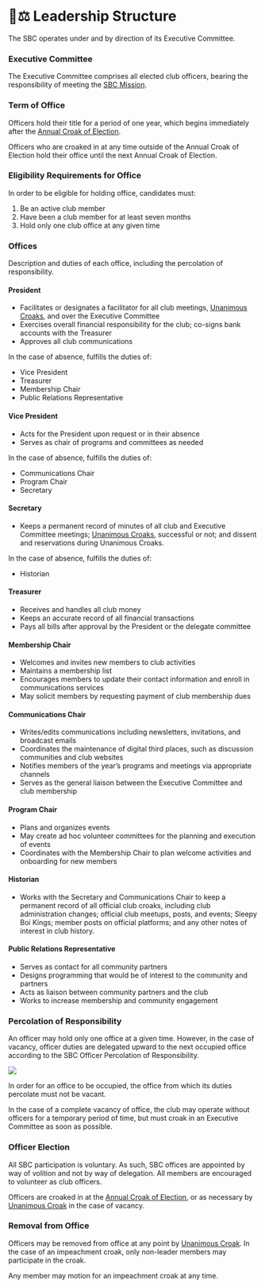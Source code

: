 # 🧑⚖ Leadership Structure

The SBC operates under and by direction of its Executive Committee.

### Executive Committee

The Executive Committee comprises all elected club officers, bearing the responsibility of meeting the [SBC Mission](https://docs.google.com/document/d/1rYzyi2lL5mu1zZwvimI\_48eSwcOZSUxjt-ZNeum5QcY/edit#heading=h.qa5ndbktrlt4).

### Term of Office

Officers hold their title for a period of one year, which begins immediately after the [Annual Croak of Election](https://docs.google.com/document/d/19cXujNa3A67xv-A6GMpLCIp\_eGhsStdJFnyF0PZvOP0/edit#heading=h.ngbu1s3ee4g).

Officers who are croaked in at any time outside of the Annual Croak of Election hold their office until the next Annual Croak of Election.&#x20;

### Eligibility Requirements for Office

In order to be eligible for holding office, candidates must:

1. Be an active club member
2. Have been a club member for at least seven months
3. Hold only one club office at any given time

### Offices

Description and duties of each office, including the percolation of responsibility.

#### President

* Facilitates or designates a facilitator for all club meetings, [Unanimous Croaks](https://docs.google.com/document/d/1XernRVKe4QxJDk0ka3EtGjtw3ZFzgvzVMG3F9Dj3Wpg/edit#heading=h.6h2hiean8lgl), and over the Executive Committee
* Exercises overall financial responsibility for the club; co-signs bank accounts with the Treasurer
* Approves all club communications

In the case of absence, fulfills the duties of:

* Vice President
* Treasurer
* Membership Chair
* Public Relations Representative

#### Vice President

* Acts for the President upon request or in their absence
* Serves as chair of programs and committees as needed

In the case of absence, fulfills the duties of:

* Communications Chair
* Program Chair
* Secretary

#### Secretary

* Keeps a permanent record of minutes of all club and Executive Committee meetings; [Unanimous Croaks](https://docs.google.com/document/d/1XernRVKe4QxJDk0ka3EtGjtw3ZFzgvzVMG3F9Dj3Wpg/edit#heading=h.6h2hiean8lgl), successful or not; and dissent and reservations during Unanimous Croaks.

In the case of absence, fulfills the duties of:

* Historian

#### Treasurer

* Receives and handles all club money
* Keeps an accurate record of all financial transactions
* Pays all bills after approval by the President or the delegate committee

#### Membership Chair

* Welcomes and invites new members to club activities
* Maintains a membership list
* Encourages members to update their contact information and enroll in communications services
* May solicit members by requesting payment of club membership dues

#### Communications Chair

* Writes/edits communications including newsletters, invitations, and broadcast emails
* Coordinates the maintenance of digital third places, such as discussion communities and club websites
* Notifies members of the year’s programs and meetings via appropriate channels
* Serves as the general liaison between the Executive Committee and club membership

#### Program Chair

* Plans and organizes events
* May create ad hoc volunteer committees for the planning and execution of events
* Coordinates with the Membership Chair to plan welcome activities and onboarding for new members

#### Historian

* Works with the Secretary and Communications Chair to keep a permanent record of all official club croaks, including club administration changes; official club meetups, posts, and events; Sleepy Boi Kings; member posts on official platforms; and any other notes of interest in club history.

#### Public Relations Representative

* Serves as contact for all community partners
* Designs programming that would be of interest to the community and partners
* Acts as liaison between community partners and the club
* Works to increase membership and community engagement

### Percolation of Responsibility

An officer may hold only one office at a given time. However, in the case of vacancy, officer duties are delegated upward to the next occupied office according to the SBC Officer Percolation of Responsibility.

![](https://lh7-us.googleusercontent.com/4VHcnrlTu6xQespyY\_BnCBgJoYXNHlc3Ix951n9UmRpkKfGEmYeM-z4fvcOpBtk9Odw9cmLKErPSsM49XvCr0IUfEi06XBucyvAM\_dkqGCYTKd3rwBfl95GFGaSsXcQ1YcpB-Rk\_aGSNwVOcRrfbwus)

In order for an office to be occupied, the office from which its duties percolate must not be vacant.

In the case of a complete vacancy of office, the club may operate without officers for a temporary period of time, but must croak in an Executive Committee as soon as possible.

### Officer Election

All SBC participation is voluntary. As such, SBC offices are appointed by way of volition and not by way of delegation. All members are encouraged to volunteer as club officers.

Officers are croaked in at the [Annual Croak of Election](https://docs.google.com/document/d/19cXujNa3A67xv-A6GMpLCIp\_eGhsStdJFnyF0PZvOP0/edit#heading=h.ngbu1s3ee4g), or as necessary by [Unanimous Croak](https://docs.google.com/document/d/1XernRVKe4QxJDk0ka3EtGjtw3ZFzgvzVMG3F9Dj3Wpg/edit#heading=h.6h2hiean8lgl) in the case of vacancy.

### Removal from Office

Officers may be removed from office at any point by [Unanimous Croak](https://docs.google.com/document/d/1XernRVKe4QxJDk0ka3EtGjtw3ZFzgvzVMG3F9Dj3Wpg/edit#heading=h.6h2hiean8lgl). In the case of an impeachment croak, only non-leader members may participate in the croak.

Any member may motion for an impeachment croak at any time.
